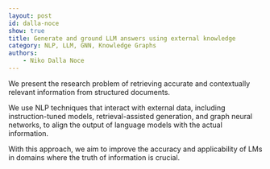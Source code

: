 ```yaml
---
layout: post
id: dalla-noce
show: true
title: Generate and ground LLM answers using external knowledge
category: NLP, LLM, GNN, Knowledge Graphs
authors:
    - Niko Dalla Noce
---
```


We present the research problem of retrieving accurate and contextually relevant information from structured documents. 

We use NLP techniques that interact with external data, including instruction-tuned models, retrieval-assisted generation, and graph neural networks, to align the output of language models with the actual information. 

With this approach, we aim to improve the accuracy and applicability of LMs in domains where the truth of information is crucial.
